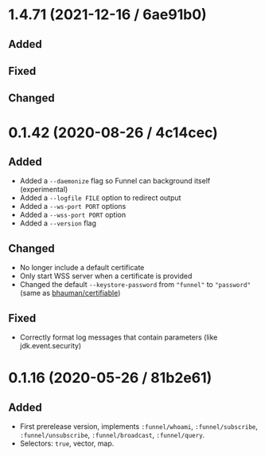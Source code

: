 # 1.4.71 (2021-12-16 / 6ae91b0)

## Added

## Fixed

## Changed

# 0.1.42 (2020-08-26 / 4c14cec)

## Added

- Added a `--daemonize` flag so Funnel can background itself (experimental)
- Added a `--logfile FILE` option to redirect output
- Added a `--ws-port PORT` options
- Added a `--wss-port PORT` option
- Added a `--version` flag

## Changed

- No longer include a default certificate
- Only start WSS server when a certificate is provided
- Changed the default `--keystore-password` from `"funnel"` to `"password"`
  (same as [bhauman/certifiable](https://github.com/bhauman/certifiable))

## Fixed

- Correctly format log messages that contain parameters (like jdk.event.security)

# 0.1.16 (2020-05-26 / 81b2e61)

## Added

- First prerelease version, implements `:funnel/whoami`, `:funnel/subscribe`,
  `:funnel/unsubscribe`, `:funnel/broadcast`, `:funnel/query`.
- Selectors: `true`, vector, map.